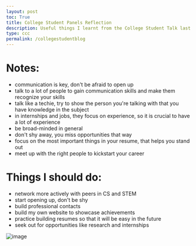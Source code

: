 ```yaml
---
layout: post
toc: True
title: College Student Panels Reflection
description: Useful things I learnt from the College Student Talk last Wednesday
type: ccc
permalink: /collegestudentblog
---
```


# Notes:
- communication is key, don't be afraid to open up
- talk to a lot of people to gain communication skills and make them recognize your skills
- talk like a techie, try to show the person you're talking with that you have knowledge in the subject
- in internships and jobs, they focus on experience, so it is crucial to have a lot of experience
- be broad-minded in general
- don't shy away, you miss opportunities that way
- focus on the most important things in your resume, that helps you stand out
- meet up with the right people to kickstart your career

# Things I should do:
- network more actively with peers in CS and STEM
- start opening up, don't be shy
- build professional contacts
- build my own website to showcase achievements
- practice building resumes so that it will be easy in the future
- seek out for opportunities like research and internships


![image](https://github.com/user-attachments/assets/3439a6db-b956-4c15-a2b0-1e63e9d44fdb)
